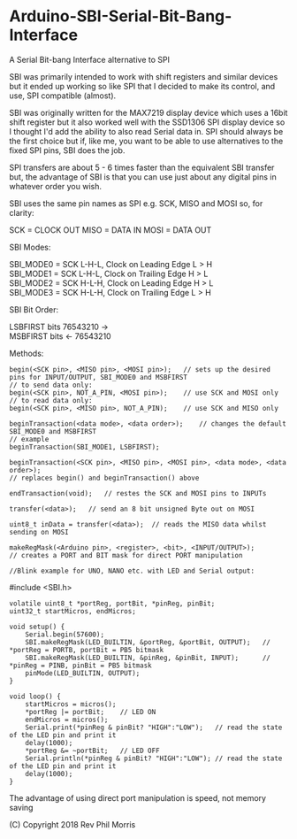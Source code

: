 # Arduino-SBI-Serial-Bit-Bang-Interface
A Serial Bit-bang Interface alternative to SPI

SBI was primarily intended to work with shift registers and similar devices but it ended up working so like SPI that I decided to make its control, and use, SPI compatible (almost).
		
SBI was originally written for the MAX7219 display device which uses a 16bit shift register	but it also worked well with the SSD1306 SPI display device so I thought I'd add the ability to	also read Serial data in. SPI should always be the first choice but if, like me, you want to be able to use alternatives to the fixed SPI pins, SBI does the job.

SPI transfers are about 5 - 6 times faster than the equivalent SBI transfer but, the advantage of SBI is that you can use just about any digital pins in whatever order you wish.

SBI uses the same pin names as SPI e.g. SCK, MISO and MOSI so, for clarity:

   SCK = CLOCK OUT
  MISO = DATA IN
  MOSI = DATA OUT

  SBI Modes:

SBI_MODE0 = SCK L-H-L, Clock on Leading Edge L > H  
SBI_MODE1 = SCK L-H-L, Clock on Trailing Edge H > L  
SBI_MODE2 = SCK H-L-H, Clock on Leading Edge H > L  
SBI_MODE3 = SCK H-L-H, Clock on Trailing Edge L > H

  SBI Bit Order:

  LSBFIRST  bits 76543210 ->  
  MSBFIRST  bits <- 76543210  
  
  Methods:
		
	begin(<SCK pin>, <MISO pin>, <MOSI pin>);	// sets up the desired pins for INPUT/OUTPUT, SBI_MODE0 and MSBFIRST
	// to send data only:
	begin(<SCK pin>, NOT_A_PIN, <MOSI pin>);	// use SCK and MOSI only
	// to read data only:
	begin(<SCK pin>, <MISO pin>, NOT_A_PIN);	// use SCK and MISO only
		
	beginTransaction(<data mode>, <data order>);	// changes the default SBI_MODE0 and MSBFIRST
	// example
	beginTransaction(SBI_MODE1, LSBFIRST);
		
	beginTransaction(<SCK pin>, <MISO pin>, <MOSI pin>, <data mode>, <data order>);
	// replaces begin() and beginTransaction() above
		
	endTransaction(void);	// restes the SCK and MOSI pins to INPUTs
		
	transfer(<data>);	// send an 8 bit unsigned Byte out on MOSI
		
	uint8_t inData = transfer(<data>);	// reads the MISO data whilst sending on MOSI
		
	makeRegMask(<Arduino pin>, <register>, <bit>, <INPUT/OUTPUT>);
	// creates a PORT and BIT mask for direct PORT manipulation

	//Blink example for UNO, NANO etc. with LED and Serial output:
		
  #include <SBI.h>
		
	volatile uint8_t *portReg, portBit, *pinReg, pinBit;
	uint32_t startMicros, endMicros;
		
	void setup() {
		Serial.begin(57600);
		SBI.makeRegMask(LED_BUILTIN, &portReg, &portBit, OUTPUT);	// *portReg = PORTB, portBit = PB5 bitmask
		SBI.makeRegMask(LED_BUILTIN, &pinReg, &pinBit, INPUT);		// *pinReg = PINB, pinBit = PB5 bitmask
		pinMode(LED_BUILTIN, OUTPUT);
	}
		
	void loop() {
		startMicros = micros();
		*portReg |= portBit;	// LED ON
		endMicros = micros();
		Serial.print(*pinReg & pinBit? "HIGH":"LOW");	// read the state of the LED pin and print it
		delay(1000);
		*portReg &= ~portBit;	// LED OFF
		Serial.println(*pinReg & pinBit? "HIGH":"LOW");	// read the state of the LED pin and print it
		delay(1000);
	}
		
The advantage of using direct port manipulation is speed, not memory saving 

(C) Copyright 2018 Rev Phil Morris
